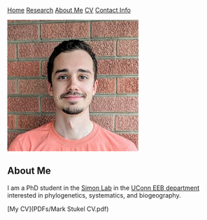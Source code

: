 [Home](https://markstukel.github.io)    [Research](pages/research.html)    [About Me](pages/about-me.html)    [CV](pages/cv.html)    [Contact Info](pages/contact-info.html)

![Image of Mark Stukel](images/headshot.jpg
"PhD Student in the Uconn EEB department")

## About Me
I am a PhD student in the [Simon Lab](https://wp.chris-simon-lab.eeb.uconn.edu/) in the [UConn EEB department](https://eeb.uconn.edu) interested in phylogenetics, systematics, and biogeography.

[My CV](PDFs/Mark Stukel CV.pdf)

